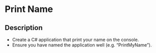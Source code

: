 # Print Name

## Description
- Create a C# application that print your name on the console.
- Ensure you have named the application well (e.g. “PrintMyName”).